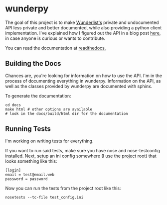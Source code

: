 wunderpy
========

The goal of this project is to make [Wunderlist's](https://wunderlist.com) private and undocumented API less private and better documented, while also providing a python client implementation. I've explained how I figured out the API in a blog post [here](http://bsmt.me/blog/2013/03/02/reverse-engineering-the-wunderlist-api/), in case anyone is curious or wants to contribute.

You can read the documentation at [readthedocs.](https://wunderpy.readthedocs.org/en/latest/)

Building the Docs
-----------------

Chances are, you're looking for information on how to use the API. I'm in the process of documenting everything in wunderpy. Information on the API, as well as the classes provided by wunderpy are documented with sphinx.

To generate the documentation:

    cd docs
    make html # other options are available
    # look in the docs/build/html dir for the documentation

Running Tests
-------------

I'm working on writing tests for everything.

If you want to run said tests, make sure you have nose and nose-testconfig installed. Next, setup an ini config somewhere (I use the project root) that looks something like this:

    [login]
    email = test@email.web
    password = password

Now you can run the tests from the project root like this:

    nosetests --tc-file test_config.ini
